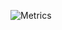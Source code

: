 ![Metrics](https://metrics.lecoq.io/datfinesoul?template=classic&base.header=0&base.activity=0&base.community=0&base.repositories=0&isocalendar=1&languages=1&stars=1&isocalendar.duration=half-year&languages.ignored=ruby&languages.skipped=env-ubuntu%2Cdotfiles%2Cshell-config&languages.limit=8&languages.sections=most-used&languages.colors=github&languages.threshold=0%25&languages.indepth=false&languages.recent.load=300&languages.recent.days=14&stars.limit=4&config.timezone=Asia%2FTokyo)
